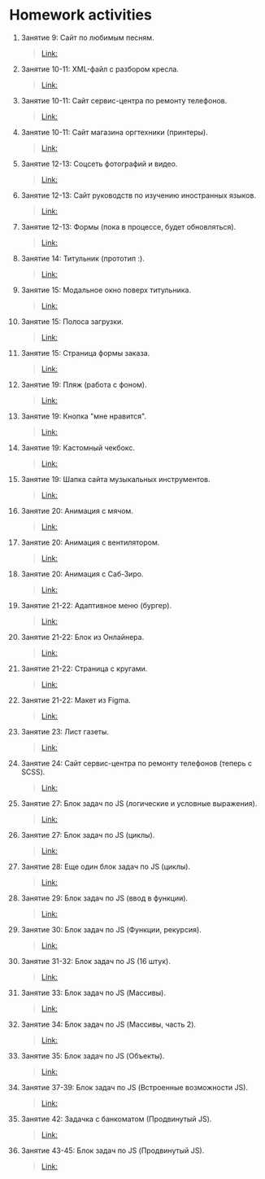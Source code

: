 # Homework activities

1. Занятие 9: Сайт по любимым песням.
   >[Link:](https://github.com/ArtemYunkevich/HomeWork/tree/master/MySite/Songs) 
1. Занятие 10-11: XML-файл с разбором кресла.
   >[Link:](https://github.com/ArtemYunkevich/HomeWork/tree/master/XML)  
1. Занятие 10-11: Сайт сервис-центра по ремонту телефонов.
   >[Link:](https://github.com/ArtemYunkevich/HomeWork/tree/master/Class%2010-11/website%201%20-%20phones%20repair) 
1. Занятие 10-11: Сайт магазина оргтехники (принтеры).
   >[Link:](https://github.com/ArtemYunkevich/HomeWork/tree/master/Class%2010-11/website%202%20-%20office%20equipment%20shop) 
1. Занятие 12-13: Соцсеть фотографий и видео.
   >[Link:](https://github.com/ArtemYunkevich/HomeWork/tree/master/Class%2012-13/Site1%20-%20social%20media%20site) 
1. Занятие 12-13: Сайт руководств по изучению иностранных языков.
   >[Link:](https://github.com/ArtemYunkevich/HomeWork/tree/master/Class%2012-13/Site2%20-%20language%20study%20platform) 
1. Занятие 12-13: Формы (пока в процессе, будет обновляться).
   >[Link:](https://github.com/ArtemYunkevich/HomeWork/tree/master/Class%2012-13/%D1%84%D0%BE%D1%80%D0%BC%D1%8B) 
1. Занятие 14: Титульник (прототип :).
   >[Link:](https://github.com/ArtemYunkevich/HomeWork/tree/master/Class%2014) 
1. Занятие 15: Модальное окно поверх титульника.
   >[Link:](https://github.com/ArtemYunkevich/HomeWork/tree/master/Class%2015-16/Modal%20Window)
1. Занятие 15: Полоса загрузки.
   >[Link:](https://github.com/ArtemYunkevich/HomeWork/tree/master/Class%2015-16/Progress%20bar)
1. Занятие 15: Страница формы заказа.
   >[Link:](https://github.com/ArtemYunkevich/HomeWork/tree/master/Class%2015-16/Order%20form%20page)
1. Занятие 19: Пляж (работа с фоном).
   >[Link:](https://github.com/ArtemYunkevich/HomeWork/tree/master/Class%2019/Task%201)
1. Занятие 19: Кнопка "мне нравится".
   >[Link:](https://github.com/ArtemYunkevich/HomeWork/tree/master/Class%2019/Task%202)
1. Занятие 19: Кастомный чекбокс.
   >[Link:](https://github.com/ArtemYunkevich/HomeWork/tree/master/Class%2019/Task%203)
1. Занятие 19: Шапка сайта музыкальных инструментов.
   >[Link:](https://github.com/ArtemYunkevich/HomeWork/tree/master/Class%2019/Task%204)
1. Занятие 20: Анимация с мячом.
   >[Link:](https://github.com/ArtemYunkevich/HomeWork/tree/master/Class%2020/Task%201)
1. Занятие 20: Анимация с вентилятором.
   >[Link:](https://github.com/ArtemYunkevich/HomeWork/tree/master/Class%2020/Task%202)
1. Занятие 20: Анимация с Саб-Зиро.
   >[Link:](https://github.com/ArtemYunkevich/HomeWork/tree/master/Class%2020/Task%203)
1. Занятие 21-22: Адаптивное меню (бургер).
   >[Link:](https://github.com/ArtemYunkevich/HomeWork/tree/master/Class%2021-22/Task%201%20-%20Burger%20menu)
1. Занятие 21-22: Блок из Онлайнера.
   >[Link:](https://github.com/ArtemYunkevich/HomeWork/tree/master/Class%2021-22/Task%202%20-%20Onliner%20block)
1. Занятие 21-22: Страница с кругами.
   >[Link:](https://github.com/ArtemYunkevich/HomeWork/tree/master/Class%2021-22/Task%203%20-%20Header)
1. Занятие 21-22: Макет из Figma.
   >[Link:](https://github.com/ArtemYunkevich/HomeWork/tree/master/Class%2021-22/Task%204%20-%20Figma%20Page)
1. Занятие 23: Лист газеты.
   >[Link:](https://github.com/ArtemYunkevich/HomeWork/tree/master/Class%2023)
1. Занятие 24: Сайт сервис-центра по ремонту телефонов (теперь с SCSS).
   >[Link:](https://github.com/ArtemYunkevich/HomeWork/tree/master/Class%2024/Task%201)
1. Занятие 27: Блок задач по JS (логические и условные выражения). 
   >[Link:](https://github.com/ArtemYunkevich/HomeWork/tree/master/Class%2027/HomeWork%20Block%201)
1. Занятие 27: Блок задач по JS (циклы). 
   >[Link:](https://github.com/ArtemYunkevich/HomeWork/tree/master/Class%2027/HomeWork%20Block%202)
1. Занятие 28: Еще один блок задач по JS (циклы). 
   >[Link:](https://github.com/ArtemYunkevich/HomeWork/tree/master/Class%2028)
1. Занятие 29: Блок задач по JS (ввод в функции). 
   >[Link:](https://github.com/ArtemYunkevich/HomeWork/tree/master/Class%2029)
1. Занятие 30: Блок задач по JS (Функции, рекурсия). 
   >[Link:](https://github.com/ArtemYunkevich/HomeWork/tree/master/Class%2029)
1. Занятие 31-32: Блок задач по JS (16 штук). 
   >[Link:](https://github.com/ArtemYunkevich/HomeWork/tree/master/Class%2031-32)
1. Занятие 33: Блок задач по JS (Массивы). 
   >[Link:](https://github.com/ArtemYunkevich/HomeWork/tree/master/Class%2033)
1. Занятие 34: Блок задач по JS (Массивы, часть 2). 
   >[Link:](https://github.com/ArtemYunkevich/HomeWork/tree/master/Class%2034)
1. Занятие 35: Блок задач по JS (Объекты). 
   >[Link:](https://github.com/ArtemYunkevich/HomeWork/tree/master/Class%2035)
1. Занятие 37-39: Блок задач по JS (Встроенные возможности JS). 
   >[Link:](https://github.com/ArtemYunkevich/HomeWork/tree/master/Class%2037-39)
1. Занятие 42: Задачка с банкоматом (Продвинутый JS).
   >[Link:](https://github.com/ArtemYunkevich/HomeWork/tree/master/Class%2042)
1. Занятие 43-45: Блок задач по JS (Продвинутый JS).
   >[Link:](https://github.com/ArtemYunkevich/HomeWork/tree/master/Class%2043-45)